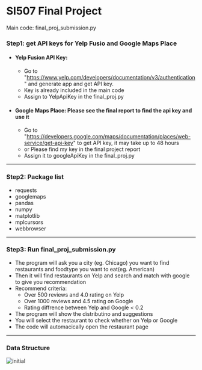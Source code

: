 # SI507 Final Project

Main code: final_proj_submission.py

### Step1: get API keys for Yelp Fusio and Google Maps Place  
* #### Yelp Fusion API Key:
  * Go to "https://www.yelp.com/developers/documentation/v3/authentication" and generate app and get API key.
  * Key is already included in the main code
  * Assign to YelpApiKey in the final_proj.py
* #### Google Maps Place: Please see the final report to find the api key and use it
  * Go to "https://developers.google.com/maps/documentation/places/web-service/get-api-key" to get API key, it may take up to 48 hours
  * or Please find my key in the final project report
  * Assign it to googleApiKey in the final_proj.py
 _____________
 
### Step2: Package list
  * requests
  * googlemaps
  * pandas
  * numpy
  * matplotlib
  * mplcursors
  * webbrowser
---------------
### Step3: Run final_proj_submission.py
  * The program will ask you a city (eg. Chicago) you want to find restaurants and foodtype you want to eat(eg. American)
  * Then it will find restaurants on Yelp and search and match with google to give you recommendation
  * Recommend criteria:
    * Over 500 reviews and 4.0 rating on Yelp
    * Over 1000 reviews and 4.5 rating on Google
    * Rating diffrence between Yelp and Google < 0.2
  * The program will show the distributino and suggestions
  * You will select the restaurant to check whether on Yelp or Google
  * The code will automacically open the restaurant page
 ------------
 ### Data Structure
 ![initial](https://user-images.githubusercontent.com/45179525/207831166-735147f9-1bb8-4744-ae0c-da975ecdd21d.png)
  
 
 
